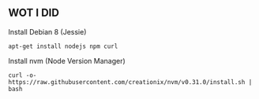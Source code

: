 ## WOT I DID

Install Debian 8 (Jessie)

```
apt-get install nodejs npm curl
```

Install nvm (Node Version Manager)

```
curl -o- https://raw.githubusercontent.com/creationix/nvm/v0.31.0/install.sh | bash
```


